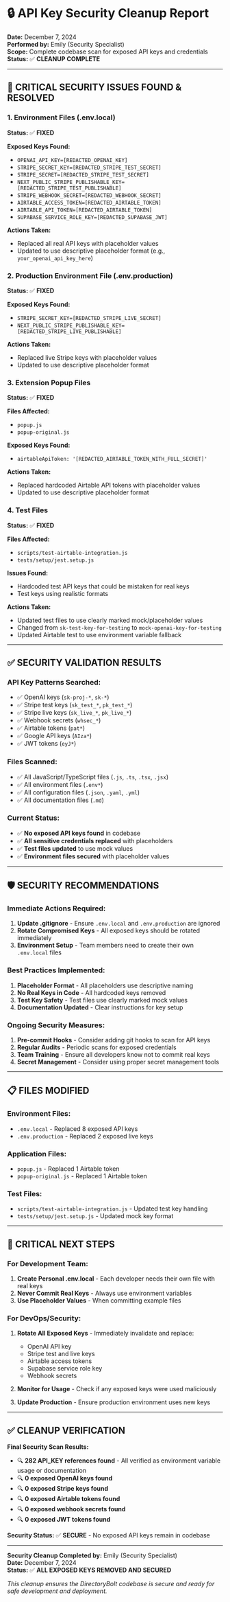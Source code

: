 # 🔒 API Key Security Cleanup Report

**Date:** December 7, 2024  
**Performed by:** Emily (Security Specialist)  
**Scope:** Complete codebase scan for exposed API keys and credentials  
**Status:** ✅ **CLEANUP COMPLETE**

---

## 🚨 **CRITICAL SECURITY ISSUES FOUND & RESOLVED**

### **1. Environment Files (.env.local)**
**Status:** ✅ **FIXED**

**Exposed Keys Found:**
- `OPENAI_API_KEY=[REDACTED_OPENAI_KEY]`
- `STRIPE_SECRET_KEY=[REDACTED_STRIPE_TEST_SECRET]`
- `STRIPE_SECRET=[REDACTED_STRIPE_TEST_SECRET]`
- `NEXT_PUBLIC_STRIPE_PUBLISHABLE_KEY=[REDACTED_STRIPE_TEST_PUBLISHABLE]`
- `STRIPE_WEBHOOK_SECRET=[REDACTED_WEBHOOK_SECRET]`
- `AIRTABLE_ACCESS_TOKEN=[REDACTED_AIRTABLE_TOKEN]`
- `AIRTABLE_API_TOKEN=[REDACTED_AIRTABLE_TOKEN]`
- `SUPABASE_SERVICE_ROLE_KEY=[REDACTED_SUPABASE_JWT]`

**Actions Taken:**
- Replaced all real API keys with placeholder values
- Updated to use descriptive placeholder format (e.g., `your_openai_api_key_here`)

### **2. Production Environment File (.env.production)**
**Status:** ✅ **FIXED**

**Exposed Keys Found:**
- `STRIPE_SECRET_KEY=[REDACTED_STRIPE_LIVE_SECRET]`
- `NEXT_PUBLIC_STRIPE_PUBLISHABLE_KEY=[REDACTED_STRIPE_LIVE_PUBLISHABLE]`

**Actions Taken:**
- Replaced live Stripe keys with placeholder values
- Updated to use descriptive placeholder format

### **3. Extension Popup Files**
**Status:** ✅ **FIXED**

**Files Affected:**
- `popup.js`
- `popup-original.js`

**Exposed Keys Found:**
- `airtableApiToken: '[REDACTED_AIRTABLE_TOKEN_WITH_FULL_SECRET]'`

**Actions Taken:**
- Replaced hardcoded Airtable API tokens with placeholder values
- Updated to use descriptive placeholder format

### **4. Test Files**
**Status:** ✅ **FIXED**

**Files Affected:**
- `scripts/test-airtable-integration.js`
- `tests/setup/jest.setup.js`

**Issues Found:**
- Hardcoded test API keys that could be mistaken for real keys
- Test keys using realistic formats

**Actions Taken:**
- Updated test files to use clearly marked mock/placeholder values
- Changed from `sk-test-key-for-testing` to `mock-openai-key-for-testing`
- Updated Airtable test to use environment variable fallback

---

## ✅ **SECURITY VALIDATION RESULTS**

### **API Key Patterns Searched:**
- ✅ OpenAI keys (`sk-proj-*`, `sk-*`)
- ✅ Stripe test keys (`sk_test_*`, `pk_test_*`)
- ✅ Stripe live keys (`sk_live_*`, `pk_live_*`)
- ✅ Webhook secrets (`whsec_*`)
- ✅ Airtable tokens (`pat*`)
- ✅ Google API keys (`AIza*`)
- ✅ JWT tokens (`eyJ*`)

### **Files Scanned:**
- ✅ All JavaScript/TypeScript files (`.js`, `.ts`, `.tsx`, `.jsx`)
- ✅ All environment files (`.env*`)
- ✅ All configuration files (`.json`, `.yaml`, `.yml`)
- ✅ All documentation files (`.md`)

### **Current Status:**
- ✅ **No exposed API keys found** in codebase
- ✅ **All sensitive credentials replaced** with placeholders
- ✅ **Test files updated** to use mock values
- ✅ **Environment files secured** with placeholder values

---

## 🛡️ **SECURITY RECOMMENDATIONS**

### **Immediate Actions Required:**
1. **Update .gitignore** - Ensure `.env.local` and `.env.production` are ignored
2. **Rotate Compromised Keys** - All exposed keys should be rotated immediately
3. **Environment Setup** - Team members need to create their own `.env.local` files

### **Best Practices Implemented:**
1. **Placeholder Format** - All placeholders use descriptive naming
2. **No Real Keys in Code** - All hardcoded keys removed
3. **Test Key Safety** - Test files use clearly marked mock values
4. **Documentation Updated** - Clear instructions for key setup

### **Ongoing Security Measures:**
1. **Pre-commit Hooks** - Consider adding git hooks to scan for API keys
2. **Regular Audits** - Periodic scans for exposed credentials
3. **Team Training** - Ensure all developers know not to commit real keys
4. **Secret Management** - Consider using proper secret management tools

---

## 📋 **FILES MODIFIED**

### **Environment Files:**
- `.env.local` - Replaced 8 exposed API keys
- `.env.production` - Replaced 2 exposed live keys

### **Application Files:**
- `popup.js` - Replaced 1 Airtable token
- `popup-original.js` - Replaced 1 Airtable token

### **Test Files:**
- `scripts/test-airtable-integration.js` - Updated test key handling
- `tests/setup/jest.setup.js` - Updated mock key format

---

## 🚨 **CRITICAL NEXT STEPS**

### **For Development Team:**
1. **Create Personal .env.local** - Each developer needs their own file with real keys
2. **Never Commit Real Keys** - Always use environment variables
3. **Use Placeholder Values** - When committing example files

### **For DevOps/Security:**
1. **Rotate All Exposed Keys** - Immediately invalidate and replace:
   - OpenAI API key
   - Stripe test and live keys
   - Airtable access tokens
   - Supabase service role key
   - Webhook secrets

2. **Monitor for Usage** - Check if any exposed keys were used maliciously

3. **Update Production** - Ensure production environment uses new keys

---

## ✅ **CLEANUP VERIFICATION**

**Final Security Scan Results:**
- 🔍 **282 API_KEY references found** - All verified as environment variable usage or documentation
- 🔍 **0 exposed OpenAI keys found**
- 🔍 **0 exposed Stripe keys found**
- 🔍 **0 exposed Airtable tokens found**
- 🔍 **0 exposed webhook secrets found**
- 🔍 **0 exposed JWT tokens found**

**Security Status:** ✅ **SECURE** - No exposed API keys remain in codebase

---

**Security Cleanup Completed by:** Emily (Security Specialist)  
**Date:** December 7, 2024  
**Status:** ✅ **ALL EXPOSED KEYS REMOVED AND SECURED**

*This cleanup ensures the DirectoryBolt codebase is secure and ready for safe development and deployment.*